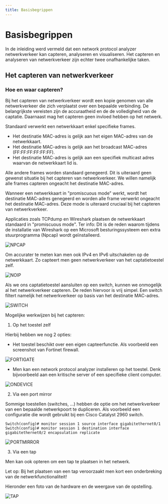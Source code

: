```yaml
---
title: Basisbegrippen
---
```


# Basisbegrippen

In de inleiding werd vermeld dat een network protocol analyzer netwerkverkeer kan capteren, analyseren en visualiseren. Het capteren en analyseren van netwerkverkeer zijn echter twee onafhankelijke taken.

## Het capteren van netwerkverkeer

### Hoe en waar capteren?

Bij het capteren van netwerkverkeer wordt een kopie genomen van alle netwerkverkeer die zich verplaatst over een bepaalde verbinding. De belangrijkste vereisten zijn de accuraatheid en de de volledigheid van de captatie. Daarnaast mag het capteren geen invloed hebben op het netwerk.

Standaard verwerkt een netwerkkaart enkel specifieke frames.
- Het destinatie MAC-adres is gelijk aan het eigen MAC-adres van de netwerkkaart.
- Het destinatie MAC-adres is gelijk aan het broadcast MAC-adres (FF:FF:FF:FF:FF:FF).
- Het destinatie MAC-adres is gelijk aan een specifiek multicast adres waarvan de netwerkkaart lid is.

Alle andere frames worden standaard genegeerd. Dit is uiteraard geen gewenst situatie bij het capteren van netwerkverkeer.
We willen namelijk alle frames capteren ongeacht het destinatie MAC-adres.

Wanneer een netwerkkaart in "promiscuous mode" werkt, wordt het destinatie MAC-adres genegeerd en worden alle frame verwerkt ongeacht het destinatie MAC-adres. Deze mode is uiteraard cruciaal bij het capteren van netwerkverkeer.

Applicaties zoals TCPdump en Wireshark plaatsen de netwerkkaart standaard in "promiscuous mode".
Ter info: Dit is de reden waarom tijdens de installatie van Wireshark op een Microsoft besturingssysteem een extra stuurprogramma (Npcap) wordt geïnstalleerd.

![NPCAP](./assets/NPCAP.png)

Om accurater te meten kan men ook IPv4 en IPv6 uitschakelen op de netwerkkaart. Zo capteert men geen netwerkverkeer van het captatietoestel zelf.

![NOIP](./assets/NOIP.png)

Als we ons captatietoestel aansluiten op een switch, kunnen we onmogelijk al het netwerkverkeer capteren. De reden hiervoor is vrij simpel. Een switch filtert namelijk het netwerkverkeer op basis van het destinatie MAC-adres. 

![SWITCH](./assets/SWITCH.png)

Mogelijke werkwijzen bij het capteren:

1. Op het toestel zelf

Hierbij hebben we nog 2 opties:

- Het toestel beschikt over een eigen capteerfunctie. Als voorbeeld een screenshot van Fortinet firewall.


![FORTIGATE](./assets/FORTIGATE.png)


- Men kan een network protocol analyzer installeren op het toestel. Denk bijvoorbeeld aan een kritische server of een specifieke client computer.


![ONDEVICE](./assets/ONDEVICE.png) 


2. Via een port mirror

Sommige toestellen (switches, ...) hebben de optie om het netwerkverkeer van een bepaalde netwerkpoort te dupliceren.
Als voorbeeld een configuratie die wordt gebruikt bij een Cisco Catalyst 2960 switch.

`Switch(config)# monitor session 1 source interface gigabitethernet0/1`
`Switch(config)# monitor session 1 destination interface gigabitethernet0/2 encapsulation replicate`

![PORTMIRROR](./assets/PORTMIRROR.png) 


3. Via een tap

Men kan ook opteren om een tap te plaatsen in het netwerk.

Let op: Bij het plaatsen van een tap veroorzaakt men kort een onderbreking van de netwerkfunctionaliteit!

Hieronder een foto van de hardware en de weergave van de opstelling.

![TAP](./assets/TAP.png) 










